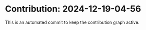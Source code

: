 # Contribution: 2024-12-19-04-56
This is an automated commit to keep the contribution graph active.
